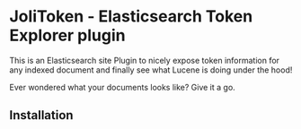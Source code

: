 # JoliToken - Elasticsearch Token Explorer plugin

This is an Elasticsearch site Plugin to nicely expose token information for any indexed document 
and finally see what Lucene is doing under the hood!

Ever wondered what your documents looks like? Give it a go.

## Installation
